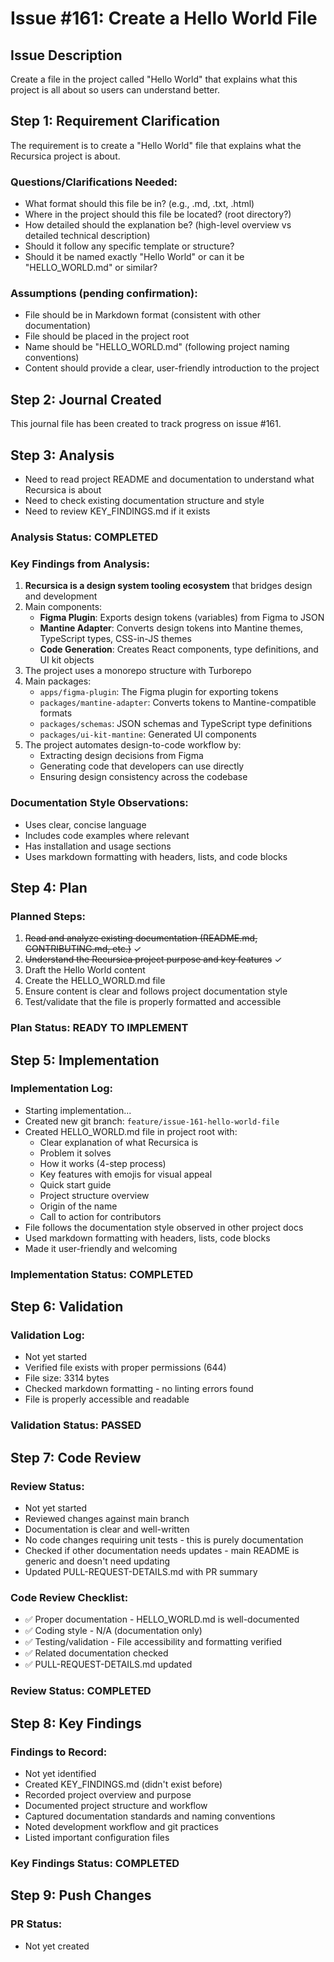 # Issue #161: Create a Hello World File

## Issue Description
Create a file in the project called "Hello World" that explains what this project is all about so users can understand better.

## Step 1: Requirement Clarification
The requirement is to create a "Hello World" file that explains what the Recursica project is about. 

### Questions/Clarifications Needed:
- What format should this file be in? (e.g., .md, .txt, .html)
- Where in the project should this file be located? (root directory?)
- How detailed should the explanation be? (high-level overview vs detailed technical description)
- Should it follow any specific template or structure?
- Should it be named exactly "Hello World" or can it be "HELLO_WORLD.md" or similar?

### Assumptions (pending confirmation):
- File should be in Markdown format (consistent with other documentation)
- File should be placed in the project root
- Name should be "HELLO_WORLD.md" (following project naming conventions)
- Content should provide a clear, user-friendly introduction to the project

## Step 2: Journal Created
This journal file has been created to track progress on issue #161.

## Step 3: Analysis
- Need to read project README and documentation to understand what Recursica is about
- Need to check existing documentation structure and style
- Need to review KEY_FINDINGS.md if it exists

### Analysis Status: COMPLETED

### Key Findings from Analysis:
1. **Recursica is a design system tooling ecosystem** that bridges design and development
2. Main components:
   - **Figma Plugin**: Exports design tokens (variables) from Figma to JSON
   - **Mantine Adapter**: Converts design tokens into Mantine themes, TypeScript types, CSS-in-JS themes
   - **Code Generation**: Creates React components, type definitions, and UI kit objects
3. The project uses a monorepo structure with Turborepo
4. Main packages:
   - `apps/figma-plugin`: The Figma plugin for exporting tokens
   - `packages/mantine-adapter`: Converts tokens to Mantine-compatible formats
   - `packages/schemas`: JSON schemas and TypeScript type definitions
   - `packages/ui-kit-mantine`: Generated UI components
5. The project automates design-to-code workflow by:
   - Extracting design decisions from Figma
   - Generating code that developers can use directly
   - Ensuring design consistency across the codebase

### Documentation Style Observations:
- Uses clear, concise language
- Includes code examples where relevant
- Has installation and usage sections
- Uses markdown formatting with headers, lists, and code blocks

## Step 4: Plan
### Planned Steps:
1. ~~Read and analyze existing documentation (README.md, CONTRIBUTING.md, etc.)~~ ✓
2. ~~Understand the Recursica project purpose and key features~~ ✓
3. Draft the Hello World content
4. Create the HELLO_WORLD.md file
5. Ensure content is clear and follows project documentation style
6. Test/validate that the file is properly formatted and accessible

### Plan Status: READY TO IMPLEMENT

## Step 5: Implementation
### Implementation Log:
- Starting implementation...
- Created new git branch: `feature/issue-161-hello-world-file`
- Created HELLO_WORLD.md file in project root with:
  - Clear explanation of what Recursica is
  - Problem it solves
  - How it works (4-step process)
  - Key features with emojis for visual appeal
  - Quick start guide
  - Project structure overview
  - Origin of the name
  - Call to action for contributors
- File follows the documentation style observed in other project docs
- Used markdown formatting with headers, lists, code blocks
- Made it user-friendly and welcoming

### Implementation Status: COMPLETED

## Step 6: Validation
### Validation Log:
- Not yet started
- Verified file exists with proper permissions (644)
- File size: 3314 bytes
- Checked markdown formatting - no linting errors found
- File is properly accessible and readable

### Validation Status: PASSED

## Step 7: Code Review
### Review Status:
- Not yet started
- Reviewed changes against main branch
- Documentation is clear and well-written
- No code changes requiring unit tests - this is purely documentation
- Checked if other documentation needs updates - main README is generic and doesn't need updating
- Updated PULL-REQUEST-DETAILS.md with PR summary

### Code Review Checklist:
- ✅ Proper documentation - HELLO_WORLD.md is well-documented
- ✅ Coding style - N/A (documentation only)
- ✅ Testing/validation - File accessibility and formatting verified
- ✅ Related documentation checked
- ✅ PULL-REQUEST-DETAILS.md updated

### Review Status: COMPLETED

## Step 8: Key Findings
### Findings to Record:
- Not yet identified
- Created KEY_FINDINGS.md (didn't exist before)
- Recorded project overview and purpose
- Documented project structure and workflow
- Captured documentation standards and naming conventions
- Noted development workflow and git practices
- Listed important configuration files

### Key Findings Status: COMPLETED

## Step 9: Push Changes
### PR Status:
- Not yet created